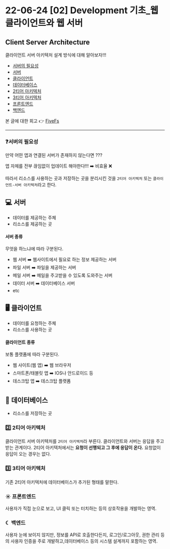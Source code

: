# 22-06-24 [02] Development 기초_웹 클라이언트와 웹 서버

## Client Server Architecture

클라이언트 서버 아키텍처 설계 방식에 대해 알아보자!!!

- [서버의 필요성](#❓서버의-필요성) 
- [서버](#💻-서버)
- [클라이언트](#🖥-클라이언트)
- [데이터베이스](#📁-데이터베이스)
- [2티어 아키텍처](#2️⃣-2티어-아키텍처)
- [3티어 아키텍처](#3️⃣-3티어-아키텍처)
- [프론트엔드](#☀︎-프론트엔드)
- [백엔드](#☾-백엔드)

본 글에 대한 회고 👉 [FiveFs](https://velog.io/@seung-il-bang/22-06-24-02-Development-%EA%B8%B0%EC%B4%88)

---

### **❓서버의 필요성**

만약 어떤 앱과 연결된 서버가 존재하지 않는다면 ???

앱 자체를 전부 끊임없이 업데이트 해야한다!!! ➡️ 비효율 ❌

따라서 리소스를 사용하는 곳과 저장하는 곳을 분리시킨 것을 `2티어 아키텍처` 또는 `클라이언트-서버 아키텍처`라고 한다.

## 💻 서버

- 데이터를 제공하는 주체
- 리소스를 제공하는 곳

#### **서버 종류**

무엇을 하느냐에 따라 구분된다.

- 웹 서버 ➡️ 웹사이트에서 필요로 하는 정보 제공하는 서버
- 파일 서버 ➡️ 파일을 제공하는 서버
- 메일 서버 ➡️ 메일을 주고받을 수 있도록 도와주는 서버
- 데이터 서버 ➡️ 데이터베이스 서버
- etc

## 🖥 클라이언트

- 데이터를 요청하는 주체
- 리소스를 사용하는 곳

#### **클라이언트 종류**

보통 플랫폼에 따라 구분된다.

- 웹 사이트(웹 앱) ➡️ 웹 브라우저 
- 스마트폰/태블릿 앱 ➡️ IOS나 안드로이드 등
- 데스크탑 앱 ➡️ 데스크탑 플랫폼

## 📁 데이터베이스

- 리소스를 저장하는 곳

### 2️⃣ 2티어 아키텍처

클라이언트 서버 아키텍처를 `2티어 아키텍처`라 부른다. 클라이언트와 서버는 응답을 주고받는 관계이다. 2티어 아키텍처에서는 **요청이 선행되고 그 후에 응답이 온다.** 요청없이 응답이 오는 경우는 없다.

### 3️⃣ 3티어 아키텍처

기존 2티어 아키텍처에 데이터베이스가 추가된 형태를 말한다.

### ☀︎ 프론트엔드

사용자가 직접 눈으로 보고, UI 클릭 또는 터치하는 등의 상호작용을 개발하는 영역.

### ☾ 백엔드

사용자 눈에 보이지 않지만, 정보를 API로 호출한다든지, 로그인/로그아웃, 권한 관리 등의 사용자 인증을 주로 개발하고,데이터베이스 등의 시스템 설계까지 포함하는 영역.